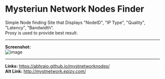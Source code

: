 # Mysteriun Network Nodes Finder
 
 Simple Node finding Site that Displays "NodeID", "IP Type", "Quality", "Latency", "Bandwidth". <br/>
 Proxy is used to provide best result.
 
 ------------------------------------------------------------------
 <b>Screenshot:</b><br/>
 ![image](https://user-images.githubusercontent.com/25876788/143791328-008ec700-e0ca-4269-b7e1-4c51e10921bb.png)

-----------------------------------------------

<b>Links:</b> https://abhrajo.github.io/mystnetworknodes/ <br/>
<b>Alt Link:</b> http://mystnetwork.epizy.com/
 
